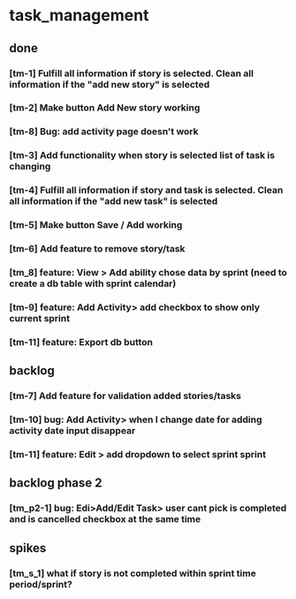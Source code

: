 # task_management

## done
### [tm-1] Fulfill all information if story is selected. Clean all information if the "add new story" is selected
### [tm-2] Make button Add New story working
### [tm-8] Bug: add activity page doesn't work
### [tm-3] Add functionality when story is selected list of task is changing
### [tm-4] Fulfill all information if story and task is selected. Clean all information if the "add new task" is selected
### [tm-5] Make button Save / Add working
### [tm-6] Add feature to remove story/task
### [tm_8] feature: View > Add ability chose data by sprint (need to create a db table with sprint calendar) 
### [tm-9] feature: Add Activity>  add checkbox to show only current sprint
### [tm-11] feature: Export db button

## backlog

### [tm-7] Add feature for validation added stories/tasks
### [tm-10] bug: Add Activity>  when I change date for adding activity date input disappear
### [tm-11] feature: Edit > add dropdown to select sprint sprint


## backlog phase 2
### [tm_p2-1] bug: Edi>Add/Edit Task> user cant pick is completed and is cancelled checkbox at the same time

## spikes
### [tm_s_1] what if story is not completed within sprint time period/sprint?
